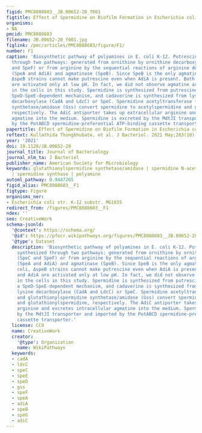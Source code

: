 ```yaml
---
figid: PMC8088603__JB.00652-20_f001
figtitle: Effect of Spermidine on Biofilm Formation in Escherichia coli K-12
organisms:
- NA
pmcid: PMC8088603
filename: JB.00652-20_f001.jpg
figlink: /pmc/articles/PMC8088603/figure/F1/
number: F1
caption: 'Biosynthetic pathway of polyamines in E. coli K-12. Putrescine is synthesized
  through two pathways: generated from ornithine by ornithine decarboxylase (SpeC
  and SpeF) or from arginine by the sequential reactions of arginine decarboxylase
  (SpeA and AdiA) and agmatinase (SpeB). Since SpeB is the only agmatinase in E. coli,
  ΔspeB strains cannot make putrescine even when AdiA is present. Both SpeF and AdiA
  are activated only at low pH. In fact, we did not observe agmatine accumulation
  in the cells in this study. Spermidine is synthesized from putrescine through a
  SpeD-SpeE-dependent mechanism, and cadaverine is synthesized from lysine by lysine
  decarboxylase (CadA and LdcC) or SpeC. Spermidine acetyltransferase (SpeG) and glutathionylspermidine
  synthetase/amidase (Gss) convert spermidine to acetylspermidine and glutathionylspermidine,
  respectively. The AdiC antiporter takes up extracellular arginine and excretes intracellular
  agmatine into the medium. Spermidine is excreted by the MdtJI transporter and imported
  by the PotABCD spermidine-preferential ATP-binding cassette transporter.'
papertitle: Effect of Spermidine on Biofilm Formation in Escherichia coli K-12.
reftext: Kullathida Thongbhubate, et al. J Bacteriol. 2021 May;203(10):e00652-20.
year: '2021'
doi: 10.1128/JB.00652-20
journal_title: Journal of Bacteriology
journal_nlm_ta: J Bacteriol
publisher_name: American Society for Microbiology
keywords: glutathionylspermidine synthetase/amidase | spermidine N-acetyltransferase
  | spermidine synthase | polyamine
automl_pathway: 0.9447265
figid_alias: PMC8088603__F1
figtype: Figure
organisms_ner:
- Escherichia coli str. K-12 substr. MG1655
redirect_from: /figures/PMC8088603__F1
ndex: ''
seo: CreativeWork
schema-jsonld:
  '@context': https://schema.org/
  '@id': https://pfocr.wikipathways.org/figures/PMC8088603__JB.00652-20_f001.html
  '@type': Dataset
  description: 'Biosynthetic pathway of polyamines in E. coli K-12. Putrescine is
    synthesized through two pathways: generated from ornithine by ornithine decarboxylase
    (SpeC and SpeF) or from arginine by the sequential reactions of arginine decarboxylase
    (SpeA and AdiA) and agmatinase (SpeB). Since SpeB is the only agmatinase in E.
    coli, ΔspeB strains cannot make putrescine even when AdiA is present. Both SpeF
    and AdiA are activated only at low pH. In fact, we did not observe agmatine accumulation
    in the cells in this study. Spermidine is synthesized from putrescine through
    a SpeD-SpeE-dependent mechanism, and cadaverine is synthesized from lysine by
    lysine decarboxylase (CadA and LdcC) or SpeC. Spermidine acetyltransferase (SpeG)
    and glutathionylspermidine synthetase/amidase (Gss) convert spermidine to acetylspermidine
    and glutathionylspermidine, respectively. The AdiC antiporter takes up extracellular
    arginine and excretes intracellular agmatine into the medium. Spermidine is excreted
    by the MdtJI transporter and imported by the PotABCD spermidine-preferential ATP-binding
    cassette transporter.'
  license: CC0
  name: CreativeWork
  creator:
    '@type': Organization
    name: WikiPathways
  keywords:
  - cadA
  - ldcC
  - speC
  - speE
  - speD
  - gss
  - speF
  - speA
  - adiA
  - speB
  - speG
  - adiC
---
```

